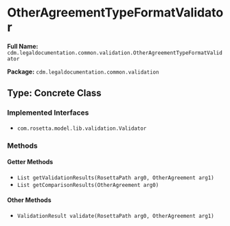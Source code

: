 # OtherAgreementTypeFormatValidator

**Full Name:** `cdm.legaldocumentation.common.validation.OtherAgreementTypeFormatValidator`

**Package:** `cdm.legaldocumentation.common.validation`

## Type: Concrete Class

### Implemented Interfaces

- `com.rosetta.model.lib.validation.Validator`

### Methods

#### Getter Methods

- `List getValidationResults(RosettaPath arg0, OtherAgreement arg1)`
- `List getComparisonResults(OtherAgreement arg0)`

#### Other Methods

- `ValidationResult validate(RosettaPath arg0, OtherAgreement arg1)`

